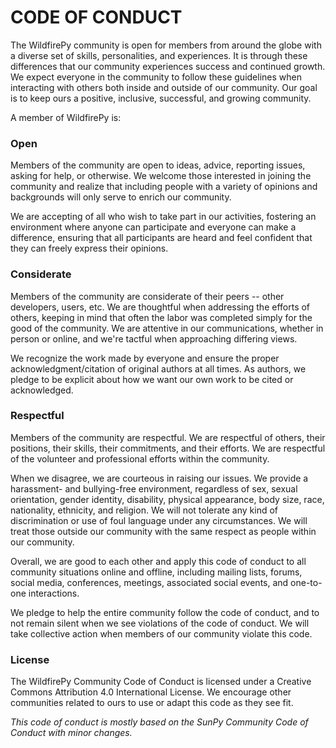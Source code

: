 # CODE OF CONDUCT

The WildfirePy community is open for members from around the globe with a diverse set of skills, personalities, and experiences. It is through these differences that our community experiences success and continued growth. We expect everyone in the community to follow these guidelines when interacting with others both inside and outside of our community. Our goal is to keep ours a positive, inclusive, successful, and growing community.

A member of WildfirePy is:

### Open
Members of the community are open to ideas, advice, reporting issues, asking for help, or otherwise. We welcome those interested in joining the community and realize that including people with a variety of opinions and backgrounds will only serve to enrich our community.

We are accepting of all who wish to take part in our activities, fostering an environment where anyone can participate and everyone can make a difference, ensuring that all participants are heard and feel confident that they can freely express their opinions.

### Considerate
Members of the community are considerate of their peers -- other developers, users, etc. We are thoughtful when addressing the efforts of others, keeping in mind that often the labor was completed simply for the good of the community. We are attentive in our communications, whether in person or online, and we're tactful when approaching differing views.

We recognize the work made by everyone and ensure the proper acknowledgment/citation of original authors at all times. As authors, we pledge to be explicit about how we want our own work to be cited or acknowledged.

### Respectful
Members of the community are respectful. We are respectful of others, their positions, their skills, their commitments, and their efforts. We are respectful of the volunteer and professional efforts within the community.

When we disagree, we are courteous in raising our issues. We provide a harassment- and bullying-free environment, regardless of sex, sexual orientation, gender identity, disability, physical appearance, body size, race, nationality, ethnicity, and religion. We will not tolerate any kind of discrimination or use of foul language under any circumstances. We will treat those outside our community with the same respect as people within our community.

Overall, we are good to each other and apply this code of conduct to all community situations online and offline, including mailing lists, forums, social media, conferences, meetings, associated social events, and one-to-one interactions.

We pledge to help the entire community follow the code of conduct, and to not remain silent when we see violations of the code of conduct. We will take collective action when members of our community violate this code.

### License
The WildfirePy Community Code of Conduct is licensed under a Creative Commons Attribution 4.0 International License. We encourage other communities related to ours to use or adapt this code as they see fit.

*This code of conduct is mostly based on the SunPy Community Code of Conduct with minor changes.*
